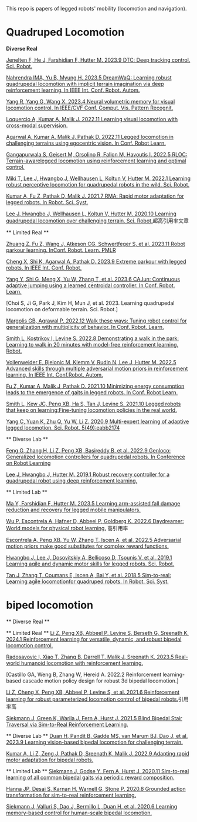 This repo is papers of legged robots' mobility (locomotion and navigation).


# Quadruped Locomotion

**Diverse Real**

[Jenelten F, He J, Farshidian F, Hutter M. 2023.9 DTC: Deep tracking control. Sci. Robot.](https://arxiv.org/pdf/2309.15462)

[Nahrendra IMA, Yu B, Myung H. 2023.5 DreamWaQ: Learning robust quadrupedal locomotion with implicit terrain imagination via deep reinforcement learning. In IEEE Int. Conf. Robot. Autom.](https://arxiv.org/pdf/2301.10602)

[Yang R, Yang G, Wang X. 2023.4 Neural volumetric memory for visual locomotion control. In IEEE/CVF Conf. Comput. Vis. Pattern Recognit.](https://arxiv.org/pdf/2304.01201)

[Loquercio A, Kumar A, Malik J. 2022.11 Learning visual locomotion with cross-modal supervision. ](https://arxiv.org/pdf/2211.03785)

[Agarwal A, Kumar A, Malik J, Pathak D. 2022.11 Legged locomotion in challenging terrains using egocentric vision. In Conf. Robot Learn.](https://arxiv.org/pdf/2211.07638)

[Gangapurwala S, Geisert M, Orsolino R, Fallon M, Havoutis I. 2022.5 RLOC: Terrain-awarelegged locomotion using reinforcement learning and optimal control.](https://arxiv.org/pdf/2012.03094)

[Miki T, Lee J, Hwangbo J, Wellhausen L, Koltun V, Hutter M. 2022.1 Learning robust perceptive locomotion for quadrupedal robots in the wild. Sci. Robot.](https://arxiv.org/pdf/2201.08117)

[Kumar A, Fu Z, Pathak D, Malik J. 2021.7 RMA: Rapid motor adaptation for legged robots. In Robot. Sci. Syst.](https://arxiv.org/pdf/2107.04034)

[Lee J, Hwangbo J, Wellhausen L, Koltun V, Hutter M. 2020.10 Learning quadrupedal locomotion over challenging terrain. Sci. Robot.](https://arxiv.org/pdf/2010.11251)超高引用率文章

** Limited Real **

[Zhuang Z, Fu Z, Wang J, Atkeson CG, Schwertfeger S, et al. 2023.11 Robot parkour learning. InConf. Robot. Learn. PMLR](https://arxiv.org/abs/2309.05665)

[Cheng X, Shi K, Agarwal A, Pathak D. 2023.9 Extreme parkour with legged robots. In IEEE Int. Conf. Robot.](https://arxiv.org/abs/2309.14341)

[Yang Y, Shi G, Meng X, Yu W, Zhang T, et al. 2023.6 CAJun: Continuous adaptive jumping using a learned centroidal controller. In Conf. Robot. Learn.](https://arxiv.org/pdf/2306.09557)

[Choi S, Ji G, Park J, Kim H, Mun J, et al. 2023. Learning quadrupedal locomotion on deformable terrain. Sci. Robot.]

[Margolis GB, Agrawal P. 2022.12 Walk these ways: Tuning robot control for generalization with multiplicity of behavior. In Conf. Robot. Learn.](https://arxiv.org/abs/2212.03238)

[Smith L, Kostrikov I, Levine S. 2022.8 Demonstrating a walk in the park: Learning to walk in 20 minutes with model-free reinforcement learning. Robot.](https://arxiv.org/abs/2208.07860)

[Vollenweider E, Bjelonic M, Klemm V, Rudin N, Lee J, Hutter M. 2022.5 Advanced skills through multiple adversarial motion priors in reinforcement learning. In IEEE Int. Conf.Robot. Autom.](https://arxiv.org/pdf/2203.14912)

[Fu Z, Kumar A, Malik J, Pathak D. 2021.10 Minimizing energy consumption leads to the emergence of gaits in legged robots. In Conf. Robot Learn.](https://arxiv.org/pdf/2111.01674)

[Smith L, Kew JC, Peng XB, Ha S, Tan J, Levine S. 2021.10 Legged robots that keep on learning:Fine-tuning locomotion policies in the real world.](https://arxiv.org/pdf/2110.05457)

[Yang C, Yuan K, Zhu Q, Yu W, Li Z. 2020.9 Multi-expert learning of adaptive legged locomotion. Sci. Robot. 5(49):eabb2174](https://arxiv.org/pdf/2012.05810)

** Diverse Lab **

[Feng G, Zhang H, Li Z, Peng XB, Basireddy B, et al. 2022.9 Genloco: Generalized locomotion controllers for quadrupedal robots. In Conference on Robot Learning](https://arxiv.org/abs/2209.05309)

[Lee J, Hwangbo J, Hutter M. 2019.1 Robust recovery controller for a quadrupedal robot using deep reinforcement learning.](https://arxiv.org/abs/1901.07517)

** Limited Lab ** 

[Ma Y, Farshidian F, Hutter M. 2023.5 Learning arm-assisted fall damage reduction and recovery for legged mobile manipulators.](https://arxiv.org/abs/2303.05486)

[Wu P, Escontrela A, Hafner D, Abbeel P, Goldberg K. 2022.6 Daydreamer: World models for physical robot learning.](https://arxiv.org/abs/2206.14176) 高引用率

[Escontrela A, Peng XB, Yu W, Zhang T, Iscen A, et al. 2022.5 Adversarial motion priors make good substitutes for complex reward functions.](https://arxiv.org/abs/2203.15103)

[Hwangbo J, Lee J, Dosovitskiy A, Bellicoso D, Tsounis V, et al. 2019.1 Learning agile and dynamic motor skills for legged robots. Sci. Robot. ](https://arxiv.org/pdf/1901.08652)

[Tan J, Zhang T, Coumans E, Iscen A, Bai Y, et al. 2018.5 Sim-to-real: Learning agile locomotionfor quadruped robots. In Robot. Sci. Syst.](https://arxiv.org/pdf/1804.10332)

# biped locomotion

** Diverse Real **

** Limited Real **
[Li Z, Peng XB, Abbeel P, Levine S, Berseth G, Sreenath K. 2024.1 Reinforcement learning for versatile, dynamic, and robust bipedal locomotion control.](https://arxiv.org/abs/2401.16889)

[Radosavovic I, Xiao T, Zhang B, Darrell T, Malik J, Sreenath K. 2023.5 Real-world humanoid locomotion with reinforcement learning.](https://arxiv.org/abs/2303.03381)

[Castillo GA, Weng B, Zhang W, Hereid A. 2022.2 Reinforcement learning-based cascade motion policy design for robust 3d bipedal locomotion.]

[Li Z, Cheng X, Peng XB, Abbeel P, Levine S, et al. 2021.6 Reinforcement learning for robust parameterized locomotion control of bipedal robots.](https://arxiv.org/abs/2103.14295)引用率高

[Siekmann J, Green K, Warila J, Fern A, Hurst J. 2021.5 Blind Bipedal Stair Traversal via Sim-to-Real Reinforcement Learning.](https://arxiv.org/abs/2105.08328)

** Diverse Lab **
[Duan H, Pandit B, Gadde MS, van Marum BJ, Dao J, et al. 2023.9 Learning vision-based bipedal locomotion for challenging terrain.](https://arxiv.org/abs/2309.14594)

[Kumar A, Li Z, Zeng J, Pathak D, Sreenath K, Malik J. 2022.9 Adapting rapid motor adaptation for bipedal robots. ](https://arxiv.org/pdf/2205.15299)

** Limited Lab ** 
[Siekmann J, Godse Y, Fern A, Hurst J. 2020.11 Sim-to-real learning of all common bipedal gaits via periodic reward composition. ](https://arxiv.org/abs/2011.01387)

[Hanna JP, Desai S, Karnan H, Warnell G, Stone P. 2020.8 Grounded action transformation for sim-to-real reinforcement learning.](https://arxiv.org/abs/2008.01279)

[Siekmann J, Valluri S, Dao J, Bermillo L, Duan H, et al. 2020.6 Learning memory-based control for human-scale bipedal locomotion.](https://arxiv.org/abs/2006.02402)



